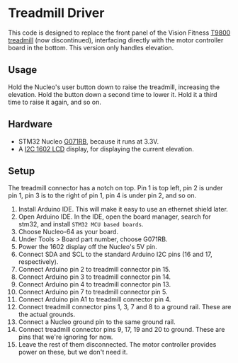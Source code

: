 # Treadmill Driver

This code is designed to replace the front panel of the Vision Fitness
[T9800 treadmill](https://www.toughtrain.com/vision-fitness/vision-fitness-treadmills/vision-t9800hrt-platform-treadmill) (now discontinued),
interfacing directly with the motor controller board in the bottom. This version only handles elevation.

## Usage

Hold the Nucleo's user button down to raise the treadmill, increasing the elevation. Hold the button down a second time to lower it.
Hold it a third time to raise it again, and so on.

## Hardware

* STM32 Nucleo [G071RB](https://www.st.com/en/evaluation-tools/nucleo-g071rb.html), because it runs at 3.3V.
* A [I2C 1602 LCD](http://www.handsontec.com/dataspecs/module/I2C_1602_LCD.pdf) display, for displaying the current elevation.

## Setup

The treadmill connector has a notch on top. Pin 1 is top left, pin 2 is under pin 1, pin 3 is to the right of pin 1, pin 4 is
under pin 2, and so on.

1. Install Arduino IDE. This will make it easy to use an ethernet shield later.
1. Open Arduino IDE. In the IDE, open the board manager, search for stm32, and install `STM32 MCU based boards`.
1. Choose Nucleo-64 as your board.
1. Under Tools > Board part number, choose G071RB.
1. Power the 1602 display off the Nucleo's 5V pin.
1. Connect SDA and SCL to the standard Arduino I2C pins (16 and 17, respectively).
1. Connect Arduino pin 2 to treadmill connector pin 15.
1. Connect Arduino pin 3 to treadmill connector pin 14.
1. Connect Arduino pin 4 to treadmill connector pin 13.
1. Connect Arduino pin 7 to treadmill connector pin 5.
1. Connect Arduino pin A1 to treadmill connector pin 4.
1. Connect treadmill connector pins 1, 3, 7 and 8 to a ground rail. These are the actual grounds.
1. Connect a Nucleo ground pin to the same ground rail.
1. Connect treadmill connector pins 9, 17, 19 and 20 to ground. These are pins that we're ignoring for now.
1. Leave the rest of them disconnected. The motor controller provides power on these, but we don't need it.